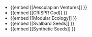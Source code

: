 - {{embed [[Aesculapian Ventures]] }}
- {{embed [[CRISPR Cod]] }}
- {{embed [[Modular Ecology]] }}
- {{embed [[Svalbard Seeds]] }}
- {{embed [[Synthetic Seeds]] }}